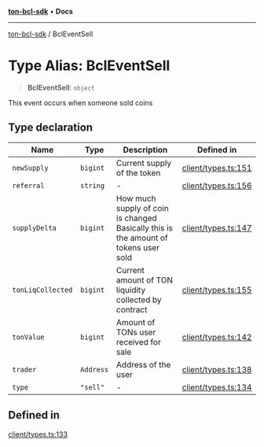 [**ton-bcl-sdk**](/README.md) • **Docs**

***

[ton-bcl-sdk](/globals.md) / BclEventSell

# Type Alias: BclEventSell

> **BclEventSell**: `object`

This event occurs when someone sold coins

## Type declaration

| Name | Type | Description | Defined in |
| ------ | ------ | ------ | ------ |
| `newSupply` | `bigint` | Current supply of the token | [client/types.ts:151](https://github.com/ton-fun-tech/ton-bcl-sdk/blob/697168e6206aa7f76fe9d3d9c0b1a6a659d39868/src/client/types.ts#L151) |
| `referral` | `string` | - | [client/types.ts:156](https://github.com/ton-fun-tech/ton-bcl-sdk/blob/697168e6206aa7f76fe9d3d9c0b1a6a659d39868/src/client/types.ts#L156) |
| `supplyDelta` | `bigint` | How much supply of coin is changed Basically this is the amount of tokens user sold | [client/types.ts:147](https://github.com/ton-fun-tech/ton-bcl-sdk/blob/697168e6206aa7f76fe9d3d9c0b1a6a659d39868/src/client/types.ts#L147) |
| `tonLiqCollected` | `bigint` | Current amount of TON liquidity collected by contract | [client/types.ts:155](https://github.com/ton-fun-tech/ton-bcl-sdk/blob/697168e6206aa7f76fe9d3d9c0b1a6a659d39868/src/client/types.ts#L155) |
| `tonValue` | `bigint` | Amount of TONs user received for sale | [client/types.ts:142](https://github.com/ton-fun-tech/ton-bcl-sdk/blob/697168e6206aa7f76fe9d3d9c0b1a6a659d39868/src/client/types.ts#L142) |
| `trader` | `Address` | Address of the user | [client/types.ts:138](https://github.com/ton-fun-tech/ton-bcl-sdk/blob/697168e6206aa7f76fe9d3d9c0b1a6a659d39868/src/client/types.ts#L138) |
| `type` | `"sell"` | - | [client/types.ts:134](https://github.com/ton-fun-tech/ton-bcl-sdk/blob/697168e6206aa7f76fe9d3d9c0b1a6a659d39868/src/client/types.ts#L134) |

## Defined in

[client/types.ts:133](https://github.com/ton-fun-tech/ton-bcl-sdk/blob/697168e6206aa7f76fe9d3d9c0b1a6a659d39868/src/client/types.ts#L133)
